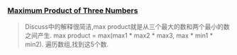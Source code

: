 ### [Maximum Product of Three Numbers](https://leetcode.com/problems/maximum-product-of-three-numbers/description/)
> Discuss中的解释很简洁,max product就是从三个最大的数和两个最小的数之间产生.
> max product = max(max1 * max2 * max3, max * min1 * min2).
> 遍历数组,找到这5个数.